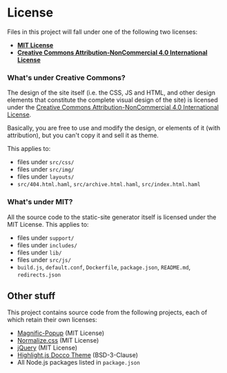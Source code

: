 # License

Files in this project will fall under one of the following two licenses:

- **[MIT License](https://opensource.org/licenses/MIT)**
- **[Creative Commons Attribution-NonCommercial 4.0 International License](http://creativecommons.org/licenses/by-nc/4.0/)**


### What's under Creative Commons?

The design of the site itself (i.e. the CSS, JS and HTML, and other design elements that constitute the complete visual design of the site) is licensed under the [Creative Commons Attribution-NonCommercial 4.0 International License](http://creativecommons.org/licenses/by-nc/4.0/).

Basically, you are free to use and modify the design, or elements of it (with attribution), but you can't copy it and sell it as theme.

This applies to:
- files under `src/css/`
- files under `src/img/`
- files under `layouts/`
- `src/404.html.haml`, `src/archive.html.haml`, `src/index.html.haml`

### What's under MIT?

All the source code to the static-site generator itself is licensed under the MIT License. This applies to:

- files under `support/`
- files under `includes/`
- files under `lib/`
- files under `src/js/`
- `build.js`, `default.conf`, `Dockerfile`, `package.json`, `README.md`, `redirects.json`

## Other stuff

This project contains source code from the following projects, each of which retain their own licenses:

- [Magnific-Popup](https://github.com/dimsemenov/Magnific-Popup) (MIT License)
- [Normalize.css](https://github.com/necolas/normalize.css) (MIT License)
- [jQuery](/https://github.com/jquery/jquery) (MIT License)
- [Highlight.js Docco Theme](https://github.com/isagalaev/highlight.js/blob/11b534829910e408ba4c3e9d971b54459f355500/src/styles/docco.css) (BSD-3-Clause)
- All Node.js packages listed in `package.json`
